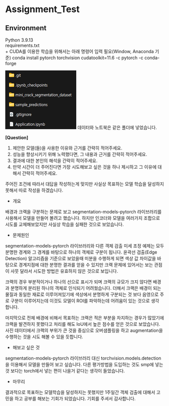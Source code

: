 # Assignment_Test

## Environment  
Python 3.9.13  
requirements.txt  
+
CUDA를 이용한 학습을 위해서는 아래 명령어 입력 필요(Window, Anaconda 기준)
conda install pytorch torchvision cudatoolkit=11.6 -c pytorch -c conda-forge  

![dir_paht](https://github.com/Jeong-Daniel/Assignment_Test/blob/main/Cap%202022-09-26%2009-26-54-703.png)
데이터와 노트북은 같은 폴더에 넣었습니다.

**[Question]**
1) 제안한 모델(들)을 사용한 이유와 근거를 간략히 적어주세요.
2) 성능을 향상시키기 위해 노력했다면, 그 내용과 근거를 간략히 적어주세요.
3) 결과에 대한 본인의 해석을 간략히 적어주세요.
4) 만약 시간이 더 주어진다면 가장 시도해보고 싶은 것을 하나 제시하고 그 이유에 대해서 간략히 적어주세요.

주어진 조건에 따라서 대답을 작성하는게 맞지만 사실상 목표하는 모델 학습을 달성하지 못해서 따로 작성을 하겠습니다.

* 개요  


배경과 크랙을 구분하는 문제로 보고 segmentation-models-pytorch 라이브러리를 사용해서 모델을 만들어 볼려고 했습니다. 하지만 인코더와 모델을 여러가지 조합으로 시도를 교체해보았지만 사실상 학습을 실패한 것으로 보았습니다.

* 문제원인  


segmentation-models-pytorch 라이브러리와 다른 객체 검출 미세 조정 예제는 모두 분명한 경계와 그 경계를 바탕으로 하나의 객체로 구분이 됩니다. 윤곽선 검출(Edge Detection) 알고리즘을 기준으로 보았을때 미분을 수행하게 되면 색상 값 차이값을 바탕으로 경계지점에 대한 분명한 결과를 얻을 수 있지만 크랙 문제에 있어서는 보는 관점이 사뭇 달라서 시도한 방법은 유효하지 않은 것으로 보입니다.

크랙의 경우 부분적이거나 하나의 선으로 표시가 되며 크랙의 규모가 크지 않다면 배경과 분명하게 분리된 하나의 객체로 인식되기 어려웠습니다. 더해서 크랙은 배경이 되는 물질과 동일한 재료로 이루어져있기에 색상에서 분명하게 구분되는 것 보다 음영으로 주로 구분이 이루어지는데 이것도 모델이 ROI를 파악하는데 어려움이 있는 것으로 생각 합니다.

마지막으로 전체 배경에 비해서 목표하는 크랙은 적은 부분을 차지하는 경우가 많았기에 크랙을 발견하지 못했다고 처리를 해도 IoU에서 높은 점수를 얻은 것으로 보았습니다. 사진 데이터에서 크랙의 부위가 큰 것을 중심으로 오버샘플링을 하고 augmentation을 수행하는 것을 시도 해볼 수 있을 듯합니다.

* 해보고 싶은 것  


segmentation-models-pytorch 라이브러리 대신 torchvision.models.detection을 이용해서 모델을 만들어 보고 싶습니다. 다른 평가방법을 도입하는 것도 smp에 넣는 것 보다는 torch에서 넣는 편이 나을거 같다는 생각이 들었습니다.

* 마무리  


결과적으로 목표하는 모델학습을 달성하지는 못했지만 1주일간 객체 검출에 대해서 고민을 하고 공부를 해보는 기회가 되었습니다. 기회를 주셔서 감사합니다.
